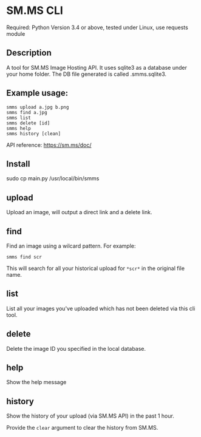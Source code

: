 SM.MS CLI
====

Required: Python Version 3.4 or above, tested under Linux, use requests module

Description
---

A tool for SM.MS Image Hosting API. It uses sqlite3 as a database under your
home folder. The DB file generated is called .smms.sqlite3.

Example usage:
---

    smms upload a.jpg b.png
    smms find a.jpg
    smms list
    smms delete [id]
    smms help
    smms history [clean]

API reference: https://sm.ms/doc/

Install
---
sudo cp main.py /usr/local/bin/smms


upload
---

Upload an image, will output a direct link and a delete link.

find
---
Find an image using a wilcard pattern. For example:

    smms find scr

This will search for all your historical upload for `*scr*` in the original file name.

list
---
List all your images you've uploaded which has not been deleted via this cli
tool.

delete
---
Delete the image ID you specified in the local database.

help
---
Show the help message

history
---
Show the history of your upload (via SM.MS API) in the past 1 hour.

Provide the `clear` argument to clear the history from SM.MS.
